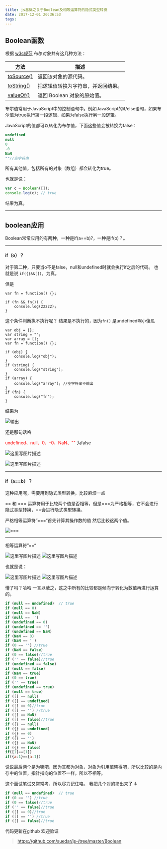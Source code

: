 ```yaml
---
title: js基础之关于Boolean及相等运算符的隐式类型转换
date: 2017-12-01 20:36:53
tags:
---
```



## Boolean函数

根据 [w3c规范](http://www.w3school.com.cn/js/js_obj_boolean.asp) 布尔对象共有这几种方法：

| 方法 | 描述|
|---|---|
|<a href="/jsref/jsref_tosource_boolean.asp">toSource()</a>|返回该对象的源代码。|
|<a href="/jsref/jsref_toString_boolean.asp">toString()</a>|把逻辑值转换为字符串，并返回结果。|
|<a href="/jsref/jsref_valueOf_boolean.asp">valueOf()</a>|返回 Boolean 对象的原始值。|

布尔值常用于JavaScript中的控制语句中。例如JavaScript的if/else语句，如果布尔值为true执行第一段逻辑，如果为false执行另一段逻辑。

JavaScript的值都可以转化为布尔值，下面这些值会被转换为false：
``` js
undefined
null
0
-0
NaN
""//空字符串
```
所有其他值，包括所有的对象（数组）都会转化为true。

也就是说：
``` js
var c = Boolean([]);
console.log(c); // true
```

结果为真。


----------
## boolean应用

Boolean常常应用的有两种，一种是if(a==b)?，一种是if(o)？。


----------


#### if（o）？

对于第二种，只要当o不是false，null和undefined时就会执行if之后的代码。
也就是说 `if({}&&[])`，为真。

但是


```
var fn = function() {};

if (fn && fn()) {
    console.log(22222);
}
```

这个条件判断执不执行呢？
结果是不执行的，因为`fn()` 是undefined啊小傻瓜

```
var obj = {};
var string = "";
var array = [];
var fn = function() {};

if (obj) {
    console.log("obj");
}
if (string) {
    console.log("string");
}
if (array) {
    console.log("array"); //空字符串不输出
}
if (fn) {
    console.log("fn");
}
```

结果为

![输出](http://img.blog.csdn.net/20171201122624023?watermark/2/text/aHR0cDovL2Jsb2cuY3Nkbi5uZXQvc3VlZGFyMQ==/font/5a6L5L2T/fontsize/400/fill/I0JBQkFCMA==/dissolve/70/gravity/SouthEast)

还是那句话咯 

<font color="red">undefined、null、0、-0、NaN、"" </font> 为false

![这里写图片描述](http://img.blog.csdn.net/20171201124356493?watermark/2/text/aHR0cDovL2Jsb2cuY3Nkbi5uZXQvc3VlZGFyMQ==/font/5a6L5L2T/fontsize/400/fill/I0JBQkFCMA==/dissolve/70/gravity/SouthEast)

![这里写图片描述](http://img.blog.csdn.net/20171201124412043?watermark/2/text/aHR0cDovL2Jsb2cuY3Nkbi5uZXQvc3VlZGFyMQ==/font/5a6L5L2T/fontsize/400/fill/I0JBQkFCMA==/dissolve/70/gravity/SouthEast)

----------

#### if（a==b）？

这种应用呢，需要用到隐式类型转换，比较麻烦一点

== 和 === 运算符用于比较两个值是否相等，但是===为严格相等，它不会进行隐式类型转换，==会进行隐式类型转换。

严格相等运算符”===“首先计算其操作数的值 然后比较这两个值。

![===](http://img.blog.csdn.net/20171201123451620?watermark/2/text/aHR0cDovL2Jsb2cuY3Nkbi5uZXQvc3VlZGFyMQ==/font/5a6L5L2T/fontsize/400/fill/I0JBQkFCMA==/dissolve/70/gravity/SouthEast)


----------


相等运算符”==“

![这里写图片描述](http://img.blog.csdn.net/20171201123701337?watermark/2/text/aHR0cDovL2Jsb2cuY3Nkbi5uZXQvc3VlZGFyMQ==/font/5a6L5L2T/fontsize/400/fill/I0JBQkFCMA==/dissolve/70/gravity/SouthEast)
![这里写图片描述](http://img.blog.csdn.net/20171201123714027?watermark/2/text/aHR0cDovL2Jsb2cuY3Nkbi5uZXQvc3VlZGFyMQ==/font/5a6L5L2T/fontsize/400/fill/I0JBQkFCMA==/dissolve/70/gravity/SouthEast)

也就是说：

![这里写图片描述](http://img.blog.csdn.net/20171201125106009?watermark/2/text/aHR0cDovL2Jsb2cuY3Nkbi5uZXQvc3VlZGFyMQ==/font/5a6L5L2T/fontsize/400/fill/I0JBQkFCMA==/dissolve/70/gravity/SouthEast)
![这里写图片描述](http://img.blog.csdn.net/20171201124930815?watermark/2/text/aHR0cDovL2Jsb2cuY3Nkbi5uZXQvc3VlZGFyMQ==/font/5a6L5L2T/fontsize/400/fill/I0JBQkFCMA==/dissolve/70/gravity/SouthEast)

懵了吗？哈哈 一言以蔽之，这之中所有的比较都是倾向于转化为数值再进行运算的。

``` js
if (null == undefined)  // true
if (null == 0) 
if (null == NaN)
if (null == '') 
if (undefined == 0)
if (undefined == '')
if (undefined == NaN)
if (NaN == 0) 
if (NaN == '')
if (0 == '') //true
if (NaN == false)
if (0 == false)//true
if ('' == false)//true
if (undefined == false)
if (null == false)
if (NaN == true)
if (0 == true)
if ('' == true) 
if (undefined == true)
if (null == true)
if ([] == null)
if ([] == undefined)
if ([] == 0)//true
if ([] == '') //true
if ([] == NaN)
if ([] == false)//true
if ({} == null)
if ({} == undefined)
if ({} == 0) 
if ({} == '') 
if ({} == NaN) 
if ({} == false)
if([1]==[1])
if({a:1}=={a:1})
```

说说最后两个是为嘛吧，因为其都为对象，对象为引用值晓得吧，所以比较的是内存中的位置，指针指向的位置不一样，所以不相等。

这个面试笔试又常常考，所以尽力记住咯。
我把几个对的拎出来了 ↓

``` js
if (null == undefined)  // true
if (0 == '') //true
if (0 == false)//true
if ('' == false)//true
if ([] == 0)//true
if ([] == '') //true
if ([] == false)//true
```

代码更新在github 欢迎验证

> https://github.com/suedar/js-/tree/master/Boolean